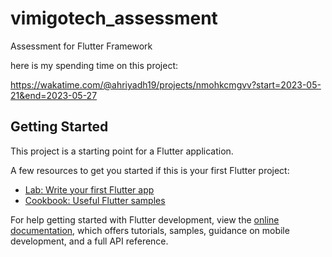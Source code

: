 # vimigotech_assessment

Assessment for Flutter Framework

here is my spending time on this project:

https://wakatime.com/@ahriyadh19/projects/nmohkcmgvv?start=2023-05-21&end=2023-05-27

## Getting Started

This project is a starting point for a Flutter application.

A few resources to get you started if this is your first Flutter project:

- [Lab: Write your first Flutter app](https://docs.flutter.dev/get-started/codelab)
- [Cookbook: Useful Flutter samples](https://docs.flutter.dev/cookbook)

For help getting started with Flutter development, view the
[online documentation](https://docs.flutter.dev/), which offers tutorials,
samples, guidance on mobile development, and a full API reference.
